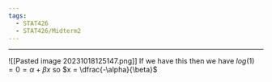 ```yaml
---
tags:
  - STAT426
  - STAT426/Midterm2
---
```

---
![[Pasted image 20231018125147.png]]
If we have this then we have $log(1) = 0 = \alpha + \beta x$ so $x = \dfrac{-\alpha}{\beta}$ 